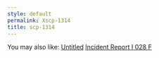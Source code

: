 ```yaml
---
style: default
permalink: Xscp-1314
title: scp-1314
---
```

You may also like:
[Untitled](http://scp-wiki.net/untitled)
[Incident Report I 028 F](http://scp-wiki.net/incident-report-i-028-f)